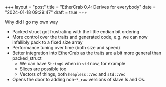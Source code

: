 +++
layout = "post"
title = "EtherCrab 0.4: Derives for everybody"
date = "2024-01-18 09:29:47"
draft = true
+++

Why did I go my own way

- Packed struct got frustrating with the little endian bit ordering
- More control over the traits and generated code, e.g. we can now infallibly pack to a fixed size
  array
- Performance tuning over time (both size and speed)
- Better integration into EtherCrab as the traits are a bit more general than packed_struct
  - We can have `String`s when in `std` now, for example
  - Slices are possible too
  - Vectors of things, both `heapless::Vec` and `std::Vec`
- Opens the door to adding non-`*_raw` versions of slave Is and Os.
